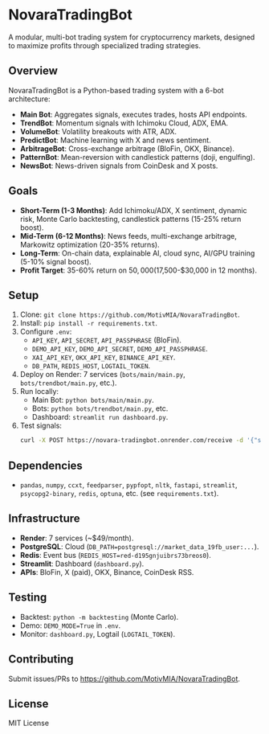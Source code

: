 # NovaraTradingBot

A modular, multi-bot trading system for cryptocurrency markets, designed to maximize profits through specialized trading strategies.

## Overview
NovaraTradingBot is a Python-based trading system with a 6-bot architecture:
- **Main Bot**: Aggregates signals, executes trades, hosts API endpoints.
- **TrendBot**: Momentum signals with Ichimoku Cloud, ADX, EMA.
- **VolumeBot**: Volatility breakouts with ATR, ADX.
- **PredictBot**: Machine learning with X and news sentiment.
- **ArbitrageBot**: Cross-exchange arbitrage (BloFin, OKX, Binance).
- **PatternBot**: Mean-reversion with candlestick patterns (doji, engulfing).
- **NewsBot**: News-driven signals from CoinDesk and X posts.

## Goals
- **Short-Term (1-3 Months)**: Add Ichimoku/ADX, X sentiment, dynamic risk, Monte Carlo backtesting, candlestick patterns (15-25% return boost).
- **Mid-Term (6-12 Months)**: News feeds, multi-exchange arbitrage, Markowitz optimization (20-35% returns).
- **Long-Term**: On-chain data, explainable AI, cloud sync, AI/GPU training (5-10% signal boost).
- **Profit Target**: 35-60% return on $50,000 ($17,500-$30,000 in 12 months).

## Setup
1. Clone: `git clone https://github.com/MotivMIA/NovaraTradingBot`.
2. Install: `pip install -r requirements.txt`.
3. Configure `.env`:
   - `API_KEY`, `API_SECRET`, `API_PASSPHRASE` (BloFin).
   - `DEMO_API_KEY`, `DEMO_API_SECRET`, `DEMO_API_PASSPHRASE`.
   - `XAI_API_KEY`, `OKX_API_KEY`, `BINANCE_API_KEY`.
   - `DB_PATH`, `REDIS_HOST`, `LOGTAIL_TOKEN`.
4. Deploy on Render: 7 services (`bots/main/main.py`, `bots/trendbot/main.py`, etc.).
5. Run locally:
   - Main Bot: `python bots/main/main.py`.
   - Bots: `python bots/trendbot/main.py`, etc.
   - Dashboard: `streamlit run dashboard.py`.
6. Test signals:
   ```bash
   curl -X POST https://novara-tradingbot.onrender.com/receive -d '{"symbol":"BTC-USDT","signal":"buy","confidence":0.8,"patterns":["doji"],"timeframes":["1h"],"bot_name":"PatternBot"}'
   ```

## Dependencies
- `pandas`, `numpy`, `ccxt`, `feedparser`, `pypfopt`, `nltk`, `fastapi`, `streamlit`, `psycopg2-binary`, `redis`, `optuna`, etc. (see `requirements.txt`).

## Infrastructure
- **Render**: 7 services (~$49/month).
- **PostgreSQL**: Cloud (`DB_PATH=postgresql://market_data_19fb_user:...`).
- **Redis**: Event bus (`REDIS_HOST=red-d195gnjuibrs73breos0`).
- **Streamlit**: Dashboard (`dashboard.py`).
- **APIs**: BloFin, X (paid), OKX, Binance, CoinDesk RSS.

## Testing
- Backtest: `python -m backtesting` (Monte Carlo).
- Demo: `DEMO_MODE=True` in `.env`.
- Monitor: `dashboard.py`, Logtail (`LOGTAIL_TOKEN`).

## Contributing
Submit issues/PRs to https://github.com/MotivMIA/NovaraTradingBot.

## License
MIT License